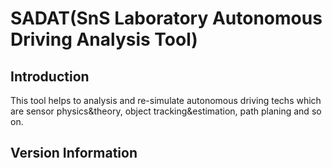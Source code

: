 # SADAT(SnS Laboratory Autonomous Driving Analysis Tool)

## Introduction

This tool helps to analysis and re-simulate autonomous driving techs which are sensor physics&theory, object tracking&estimation, path planing and so on.

## Version Information
